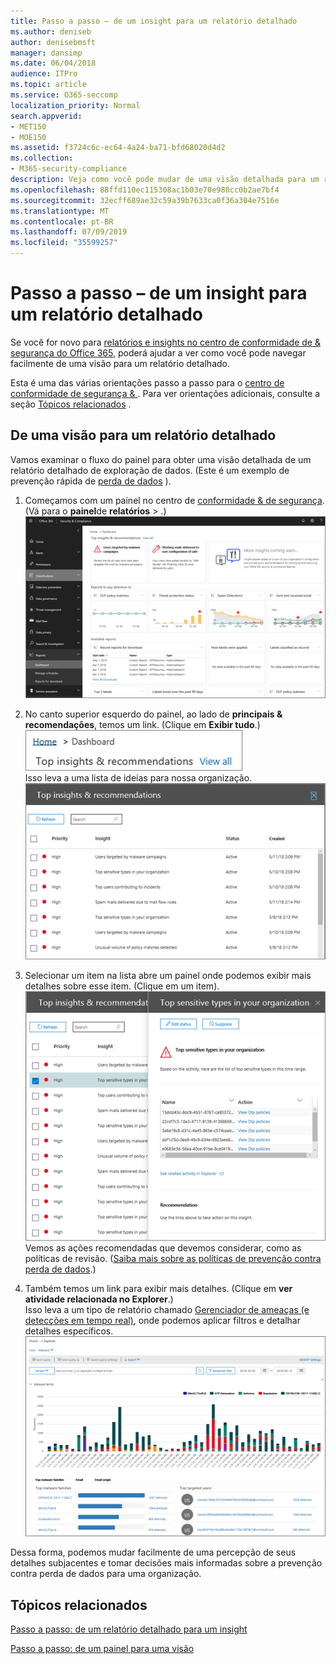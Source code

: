 ```yaml
---
title: Passo a passo – de um insight para um relatório detalhado
ms.author: deniseb
author: denisebmsft
manager: dansimp
ms.date: 06/04/2018
audience: ITPro
ms.topic: article
ms.service: O365-seccomp
localization_priority: Normal
search.appverid:
- MET150
- MOE150
ms.assetid: f3724c6c-ec64-4a24-ba71-bfd68020d4d2
ms.collection:
- M365-security-compliance
description: Veja como você pode mudar de uma visão detalhada para um relatório detalhado no centro &amp; de conformidade de segurança por meio de um exemplo de prevenção de perda de dados.
ms.openlocfilehash: 88ffd110ec115308ac1b03e70e980cc0b2ae7bf4
ms.sourcegitcommit: 32ecff689ae32c59a39b7633ca0f36a304e7516e
ms.translationtype: MT
ms.contentlocale: pt-BR
ms.lasthandoff: 07/09/2019
ms.locfileid: "35599257"
---
```

# <a name="walkthrough---from-an-insight-to-a-detailed-report"></a>Passo a passo – de um insight para um relatório detalhado

Se você for novo para [relatórios e insights no centro de conformidade de &amp; segurança do Office 365](reports-and-insights-in-security-and-compliance.md), poderá ajudar a ver como você pode navegar facilmente de uma visão para um relatório detalhado. 
  
Esta é uma das várias orientações passo a passo para o [centro de conformidade de segurança &amp; ](https://protection.office.com). Para ver orientações adicionais, consulte a seção [Tópicos relacionados](#related-topics) . 
  
## <a name="from-an-insight-to-a-detailed-report"></a>De uma visão para um relatório detalhado

Vamos examinar o fluxo do painel para obter uma visão detalhada de um relatório detalhado de exploração de dados. (Este é um exemplo de prevenção rápida de [perda de dados](data-loss-prevention-policies.md) ). 
  
1. Começamos com um painel no centro de [conformidade &amp; de segurança](https://protection.office.com). (Vá para o **painel**de **relatórios** \> .)<br/>![No centro de &amp; conformidade de segurança, escolha \> painel de relatórios](media/2a668c3d-3fa3-4e37-8149-46989b33ae8c.png)
  
2. No canto superior esquerdo do painel, ao lado de **principais &amp; recomendações**, temos um link. (Clique em **Exibir tudo**.)<br/>![No centro de &amp; conformidade de segurança, escolha \> painel de relatórios para ver suas principais ideias](media/9bb64e11-494f-40a4-ab3d-8d3c7789f300.png)<br/>Isso leva a uma lista de ideias para nossa organização.<br/>![No centro de &amp; conformidade de segurança, você pode exibir todos os percepções em uma lista](media/1289af77-bf5a-444a-97a1-03d8a83f75a9.png)
  
3. Selecionar um item na lista abre um painel onde podemos exibir mais detalhes sobre esse item. (Clique em um item).<br/>![Detalhes de uma percepção selecionada](media/dcbb389f-23b0-4031-b789-4a49068af85a.png)<br/>Vemos as ações recomendadas que devemos considerar, como as políticas de revisão. ([Saiba mais sobre as políticas de prevenção contra perda de dados](data-loss-prevention-policies.md).)
    
4. Também temos um link para exibir mais detalhes. (Clique em **ver atividade relacionada no Explorer**.)<br/>Isso leva a um tipo de relatório chamado [Gerenciador de ameaças (e detecções em tempo real)](threat-explorer.md), onde podemos aplicar filtros e detalhar detalhes específicos.<br/>![Exibição do Explorer com mais detalhes sobre uma percepção selecionada](media/3ad15b15-7158-44b7-beda-013351bd868e.png)
  
Dessa forma, podemos mudar facilmente de uma percepção de seus detalhes subjacentes e tomar decisões mais informadas sobre a prevenção contra perda de dados para uma organização.
  
## <a name="related-topics"></a>Tópicos relacionados

[Passo a passo: de um relatório detalhado para um insight](from-a-detailed-report-to-an-insight.md)
  
[Passo a passo: de um painel para uma visão](from-a-dashboard-to-an-insight.md)
  

